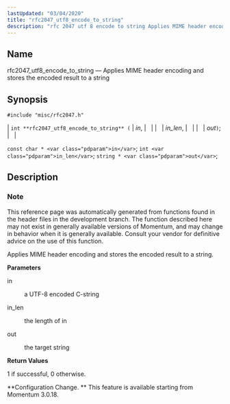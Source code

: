 ```yaml
---
lastUpdated: "03/04/2020"
title: "rfc2047_utf8_encode_to_string"
description: "rfc 2047 utf 8 encode to string Applies MIME header encoding and stores the encoded result to a string int rfc 2047 utf 8 encode to string in in len out const char in int in len string out This reference page was automatically generated from functions found in the..."
---
```


<a name="apis.rfc2047_utf8_encode_to_string"></a> 
## Name

rfc2047_utf8_encode_to_string — Applies MIME header encoding and stores the encoded result to a string

## Synopsis

`#include "misc/rfc2047.h"`

| `int **rfc2047_utf8_encode_to_string** (` | <var class="pdparam">in</var>, |   |
|   | <var class="pdparam">in_len</var>, |   |
|   | <var class="pdparam">out</var>`)`; |   |

`const char * <var class="pdparam">in</var>`;
`int <var class="pdparam">in_len</var>`;
`string * <var class="pdparam">out</var>`;<a name="idp58474512"></a> 
## Description

### Note

This reference page was automatically generated from functions found in the header files in the development branch. The function described here may not exist in generally available versions of Momentum, and may change in behavior when it is generally available. Consult your vendor for definitive advice on the use of this function.

Applies MIME header encoding and stores the encoded result to a string.

**<a name="idp58477424"></a> Parameters**

<dl class="variablelist">

<dt>in</dt>

<dd>

a UTF-8 encoded C-string

</dd>

<dt>in_len</dt>

<dd>

the length of in

</dd>

<dt>out</dt>

<dd>

the target string

</dd>

</dl>

**<a name="idp58483808"></a> Return Values**

1 if successful, 0 otherwise.

**Configuration Change. ** This feature is available starting from Momentum 3.0.18.